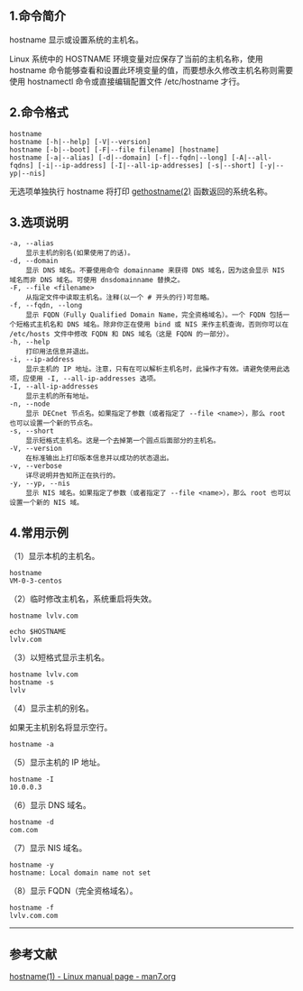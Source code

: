 ## 1.命令简介
hostname 显示或设置系统的主机名。

Linux 系统中的 HOSTNAME 环境变量对应保存了当前的主机名称，使用 hostname 命令能够查看和设置此环境变量的值，而要想永久修改主机名称则需要使用 hostnamectl 命令或直接编辑配置文件 /etc/hostname 才行。

## 2.命令格式
```shell
hostname
hostname [-h|--help] [-V|--version]
hostname [-b|--boot] [-F|--file filename] [hostname]
hostname [-a|--alias] [-d|--domain] [-f|--fqdn|--long] [-A|--all-fqdns] [-i|--ip-address] [-I|--all-ip-addresses] [-s|--short] [-y|--yp|--nis]
```
无选项单独执行 hostname 将打印 [gethostname(2)](https://man7.org/linux/man-pages/man2/gethostname.2.html) 函数返回的系统名称。

## 3.选项说明
```shell
-a, --alias
    显示主机的别名(如果使用了的话)。
-d, --domain
    显示 DNS 域名。不要使用命令 domainname 来获得 DNS 域名，因为这会显示 NIS 域名而非 DNS 域名。可使用 dnsdomainname 替换之。
-F, --file <filename>
    从指定文件中读取主机名。注释(以一个 # 开头的行)可忽略。
-f, --fqdn, --long
    显示 FQDN（Fully Qualified Domain Name，完全资格域名）。一个 FQDN 包括一个短格式主机名和 DNS 域名。除非你正在使用 bind 或 NIS 来作主机查询，否则你可以在 /etc/hosts 文件中修改 FQDN 和 DNS 域名（这是 FQDN 的一部分）。
-h, --help
    打印用法信息并退出。
-i, --ip-address
    显示主机的 IP 地址。注意，只有在可以解析主机名时，此操作才有效。请避免使用此选项，应使用 -I, --all-ip-addresses 选项。
-I, --all-ip-addresses
    显示主机的所有地址。
-n, --node
    显示 DECnet 节点名。如果指定了参数（或者指定了 --file <name>），那么 root 也可以设置一个新的节点名。
-s, --short
    显示短格式主机名。这是一个去掉第一个圆点后面部分的主机名。
-V, --version
    在标准输出上打印版本信息并以成功的状态退出。
-v, --verbose
    详尽说明并告知所正在执行的。
-y, --yp, --nis
    显示 NIS 域名。如果指定了参数（或者指定了 --file <name>），那么 root 也可以设置一个新的 NIS 域。
```

## 4.常用示例
（1）显示本机的主机名。
```shell
hostname
VM-0-3-centos
```
（2）临时修改主机名，系统重启将失效。
```shell
hostname lvlv.com

echo $HOSTNAME
lvlv.com
```

（3）以短格式显示主机名。
```shell
hostname lvlv.com
hostname -s
lvlv
```
（4）显示主机的别名。

如果无主机别名将显示空行。
```shell
hostname -a

```
（5）显示主机的 IP 地址。
```shell
hostname -I
10.0.0.3
```

（6）显示 DNS 域名。
```shell
hostname -d
com.com
```
（7）显示 NIS 域名。
```shell
hostname -y
hostname: Local domain name not set
```

（8）显示 FQDN（完全资格域名）。
```shell
hostname -f
lvlv.com.com
```


---
## 参考文献
[hostname(1) - Linux manual page - man7.org](https://man7.org/linux/man-pages/man1/hostname.1.html)
